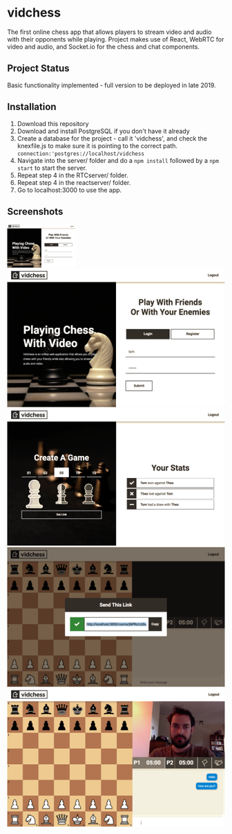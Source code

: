 # vidchess
The first online chess app that allows players to stream video and audio with their opponents while playing.
Project makes use of React, WebRTC for video and audio, and Socket.io for the chess and chat components.

## Project Status
Basic functionality implemented - full version to be deployed in late 2019.

## Installation 
1. Download this repository
2. Download and install PostgreSQL if you don't have it already 
3. Create a database for the project - call it 'vidchess', and check the 
   knexfile.js to make sure it is pointing to the correct path. ``` connection:'postgres://localhost/vidchess```
4. Navigate into the server/ folder and do a ```npm install``` followed by a ```npm start``` to start the server.
5. Repeat step 4 in the RTCserver/ folder.
6. Repeat step 4 in the reactserver/ folder.
7. Go to localhost:3000 to use the app.

## Screenshots
<img src="https://raw.githubusercontent.com/theostavrides/vidchess/master/screenshots/login.png" 
     style="height:100px"/>
![login image](https://raw.githubusercontent.com/theostavrides/vidchess/master/screenshots/login.png)
![homepage image](https://raw.githubusercontent.com/theostavrides/vidchess/master/screenshots/home.png)
![link image](https://raw.githubusercontent.com/theostavrides/vidchess/master/screenshots/link.png)
![room image](https://raw.githubusercontent.com/theostavrides/vidchess/master/screenshots/room.png)


